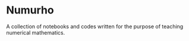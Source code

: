 # Numurho
A collection of notebooks and codes written for the purpose of teaching numerical mathematics.
